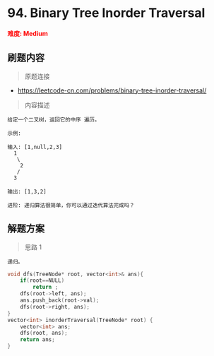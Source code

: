 # 94. Binary Tree Inorder Traversal
 **<font color=red>难度: Medium</font>**

 ## 刷题内容
 > 原题连接

* https://leetcode-cn.com/problems/binary-tree-inorder-traversal/

 > 内容描述
 ```
给定一个二叉树，返回它的中序 遍历。

示例:

输入: [1,null,2,3]
   1
    \
     2
    /
   3

输出: [1,3,2]

进阶: 递归算法很简单，你可以通过迭代算法完成吗？
 ```

## 解题方案
> 思路 1
```
递归。
```

```cpp
void dfs(TreeNode* root, vector<int>& ans){
    if(root==NULL)
        return ;
    dfs(root->left, ans);
    ans.push_back(root->val);
    dfs(root->right, ans);
}
vector<int> inorderTraversal(TreeNode* root) {
    vector<int> ans;
    dfs(root, ans);
    return ans;
}
```